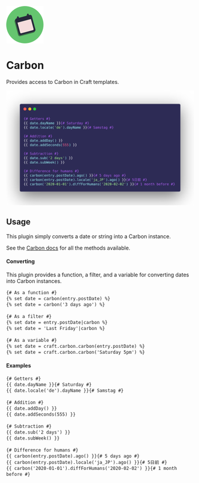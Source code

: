 <img src="src/icon.svg" alt="Icon">

# Carbon

Provides access to Carbon in Craft templates.

<img src="screenshot.png" alt="Screenshot">

## Usage

This plugin simply converts a date or string into a Carbon instance.

See the [Carbon docs](https://carbon.nesbot.com/docs/) for all the methods available.

#### Converting

This plugin provides a function, a filter, and a variable for converting dates into Carbon instances.

```twig
{# As a function #}
{% set date = carbon(entry.postDate) %}
{% set date = carbon('3 days ago') %}

{# As a filter #}
{% set date = entry.postDate|carbon %}
{% set date = 'Last Friday'|carbon %}

{# As a variable #}
{% set date = craft.carbon.carbon(entry.postDate) %}
{% set date = craft.carbon.carbon('Saturday 5pm') %}
```

#### Examples

```twig
{# Getters #}
{{ date.dayName }}{# Saturday #}
{{ date.locale('de').dayName }}{# Samstag #}

{# Addition #}
{{ date.addDay() }}
{{ date.addSeconds(555) }}

{# Subtraction #}
{{ date.sub('2 days') }}
{{ date.subWeek() }}

{# Difference for humans #}
{{ carbon(entry.postDate).ago() }}{# 5 days ago #}
{{ carbon(entry.postDate).locale('ja_JP').ago() }}{# 5日前 #}
{{ carbon('2020-01-01').diffForHumans('2020-02-02') }}{# 1 month before #} 
```

